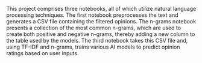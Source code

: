 This project comprises three notebooks, all of which utilize natural language processing techniques. The first notebook preprocesses the text and generates a CSV file containing the filtered opinions. The n-grams notebook presents a collection of the most common n-grams, which are used to create both positive and negative n-grams, thereby adding a new column to the table used by the models. The third notebook takes this CSV file and, using TF-IDF and n-grams, trains various AI models to predict opinion ratings based on user inputs.
